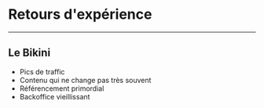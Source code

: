 # Retours d'expérience

---

## Le Bikini

- Pics de traffic
- Contenu qui ne change pas très souvent
- Référencement primordial
- Backoffice vieillissant
